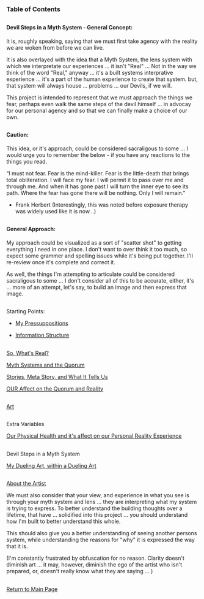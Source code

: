 ### Table of Contents

##

#### Devil Steps in a Myth System - General Concept:


It is, roughly speaking, saying that we must first take agency with the reality we are woken from before we can live. 

It is also overlayed with the idea that a Myth System, the lens system with which we interpretate our experiences ... it isn't "Real" ... Not in the way we think of the word "Real," anyway ... it's a built systems interprative experience ... it's a part of the human experience to create that system. but, that system will always house ... problems ... our Devils, if we will.  

This project is intended to represent that we must approach the things we fear, perhaps even walk the same steps of the devil himself ... in advocay for our personal agency and so that we can finally make a choice of our own.

##

#### Caution: 

This idea, or it's approach, could be considered sacraligous to some ... I would urge you to remember the below - if you have any reactions to the things you read. 

“I must not fear. Fear is the mind-killer. Fear is the little-death that brings total obliteration. I will face my fear. I will permit it to pass over me and through me. And when it has gone past I will turn the inner eye to see its path. Where the fear has gone there will be nothing. Only I will remain.” 

- Frank Herbert
            (Interestingly, this was noted before exposure therapy was widely used like it is now...) 


##

#### General Approach:
            
 My approach could be visualized as a sort of "scatter shot" to getting everything I need in one place. I don't want to over think it too much, so expect some grammer and spelling issues while it's being put together. I'll re-review once it's complete and correct it. 
 
 As well, the things I'm attempting to articulate could be considered sacraligous to some ... I don't consider all of this to be accurate, either, it's ... more of an attempt, let's say, to build an image and then express that image.       

##

Starting Points:
      
-  [My Pressuppositions](https://github.com/mycroftwilde/devil-steps-in-a-myth-system/tree/master/ref_guide/presupps)

-  [Information Structure](https://github.com/mycroftwilde/devil-steps-in-a-myth-system/tree/master/ref_guide/infostructure)


##

[So, What's Real?](https://github.com/mycroftwilde/devil-steps-in-a-myth-system/tree/master/ref_guide/reality) 

[Myth Systems and the Quorum](https://github.com/mycroftwilde/devil-steps-in-a-myth-system/tree/master/ref_guide/mythsys1tems)

[Stories, Meta Story, and What It Tells Us](https://github.com/mycroftwilde/devil-steps-in-a-myth-system/tree/master/ref_guide/story)

[OUR Affect on the Quorum and Reality](https://github.com/mycroftwilde/devil-steps-in-a-myth-system/tree/master/ref_guide/story)

##

[Art](https://github.com/mycroftwilde/devil-steps-in-a-myth-system/tree/master/ref_guide/art)

##

Extra Variables

[Our Physical Health and it's affect on our Personal Reality Experience](https://github.com/mycroftwilde/devil-steps-in-a-myth-system/tree/master/ref_guide/realityhealth)

##

Devil Steps in a Myth System 

[My Dueling Art, within a Dueling Art](https://github.com/mycroftwilde/devil-steps-in-a-myth-system/tree/master/ref_guide/method)



##

[About the Artist](https://github.com/mycroftwilde/devil-steps-in-a-myth-system/tree/master/artist)

We must also consider that your view, and experience in what you see is through your myth system and lens ... they are interpreting what my system is trying to express. To better understand the building thoughts over a lifetime, that have ... solidified into this project ... you should understand how I'm built to better understand this whole. 

This should also give you a better understanding of seeing another persons system, while understanding the reasons for "why" it is expressed the way that it is. 

(I'm constantly frustrated by obfuscation for no reason. Clarity doesn't diminish art ... it may, however, diminish the ego of the artist who isn't prepared, or, doesn't really know what they are saying ... )

##

[Return to Main Page](https://github.com/mycroftwilde/devil-steps-in-a-myth-system/tree/master)
